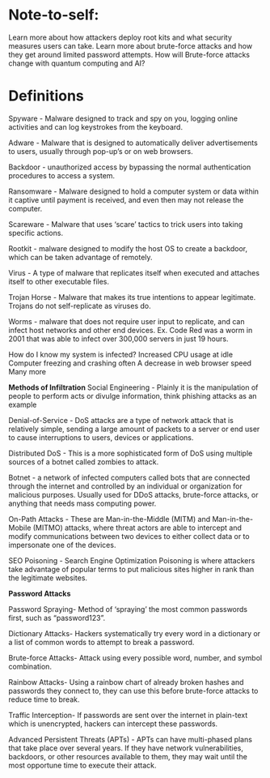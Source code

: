 # Note-to-self:
Learn more about how attackers deploy root kits and what security measures users can take. 
Learn more about brute-force attacks and how they get around limited password attempts. 
How will Brute-force attacks change with quantum computing and AI?

# Definitions

Spyware - Malware designed to track and spy on you, logging online activities and can log keystrokes from the keyboard.

Adware - Malware that is designed to automatically deliver advertisements to users, usually through pop-up’s or on web browsers.

Backdoor - unauthorized access by bypassing the normal authentication procedures to access a system. 

Ransomware -  Malware designed to hold a computer system or data within it captive until payment is received, and even then may not release the computer. 

Scareware - Malware that uses ‘scare’ tactics to trick users into taking specific actions.

Rootkit - malware designed to modify the host OS to create a backdoor, which can be taken advantage of remotely.

Virus - A type of malware that replicates itself when executed and attaches itself to other executable files.

Trojan Horse - Malware that makes its true intentions to appear legitimate. Trojans do not self-replicate as viruses do.

Worms - malware that does not require user input to replicate, and can infect host networks and other end devices. Ex. Code Red was a worm in 2001 that was able to infect over 300,000 servers in just 19 hours. 

How do I know my system is infected?
Increased CPU usage at idle
Computer freezing and crashing often
A decrease in web browser speed
Many more

**Methods of Infiltration**
Social Engineering - Plainly it is the manipulation of people to perform acts or divulge information, think phishing attacks as an example

Denial-of-Service - DoS attacks are a type of network attack that is relatively simple, sending a large amount of packets to a server or end user to cause interruptions to users, devices or applications.

Distributed DoS - This is a more sophisticated form of DoS using multiple sources of a botnet called zombies to attack. 

Botnet - a network of infected computers called bots that are connected through the internet and controlled by an individual or organization for malicious purposes. Usually used for DDoS attacks, brute-force attacks, or anything that needs mass computing power. 

On-Path Attacks - These are Man-in-the-Middle (MITM) and Man-in-the-Mobile (MITMO) attacks, where threat actors are able to intercept and modify communications between two devices to either collect data or to impersonate one of the devices. 

SEO Poisoning - Search Engine Optimization Poisoning is where attackers take advantage of popular terms to put malicious sites higher in rank than the legitimate websites. 

**Password Attacks**

Password Spraying- Method of ‘spraying’ the most common passwords first, such as “password123”.
 
Dictionary Attacks- Hackers systematically try every word in a dictionary or a list of common words to attempt to break a password.

Brute-force Attacks- Attack using every possible word, number, and symbol combination.

Rainbow Attacks- Using a rainbow chart of already broken hashes and passwords they connect to, they can use this before brute-force attacks to reduce time to break.

Traffic Interception- If passwords are sent over the internet in plain-text which is unencrypted, hackers can intercept these passwords. 

Advanced Persistent Threats (APTs) - APTs can have multi-phased plans that take place over several years. If they have network vulnerabilities, backdoors, or other resources available to them, they may wait until the most opportune time to execute their attack. 
